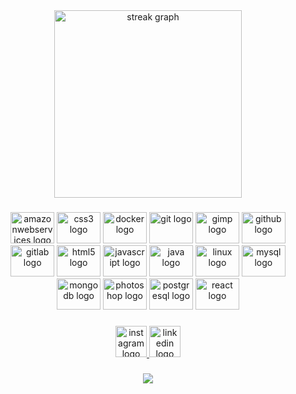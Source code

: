 <div align="center">
  <img src="https://streak-stats.demolab.com?user=yurikerber&locale=en&mode=daily&theme=dark&hide_border=true&border_radius=5" height="300" alt="streak graph"  />
</div>

###

<div align="center">
  <img src="https://cdn.jsdelivr.net/gh/devicons/devicon/icons/amazonwebservices/amazonwebservices-original.svg" height="50" width="70" alt="amazonwebservices logo"  />
  <img src="https://cdn.jsdelivr.net/gh/devicons/devicon/icons/css3/css3-original.svg" height="50" width="70" alt="css3 logo"  />
  <img src="https://cdn.jsdelivr.net/gh/devicons/devicon/icons/docker/docker-original.svg" height="50" width="70" alt="docker logo"  />
  <img src="https://cdn.jsdelivr.net/gh/devicons/devicon/icons/git/git-original.svg" height="50" width="70" alt="git logo"  />
  <img src="https://cdn.jsdelivr.net/gh/devicons/devicon/icons/gimp/gimp-original.svg" height="50" width="70" alt="gimp logo"  />
  <img src="https://cdn.jsdelivr.net/gh/devicons/devicon/icons/github/github-original.svg" height="50" width="70" alt="github logo"  />
  <img src="https://cdn.jsdelivr.net/gh/devicons/devicon/icons/gitlab/gitlab-original.svg" height="50" width="70" alt="gitlab logo"  />
  <img src="https://cdn.jsdelivr.net/gh/devicons/devicon/icons/html5/html5-original.svg" height="50" width="70" alt="html5 logo"  />
  <img src="https://cdn.jsdelivr.net/gh/devicons/devicon/icons/javascript/javascript-original.svg" height="50" width="70" alt="javascript logo"  />
  <img src="https://cdn.jsdelivr.net/gh/devicons/devicon/icons/java/java-original.svg" height="50" width="70" alt="java logo"  />
  <img src="https://cdn.jsdelivr.net/gh/devicons/devicon/icons/linux/linux-original.svg" height="50" width="70" alt="linux logo"  />
  <img src="https://cdn.jsdelivr.net/gh/devicons/devicon/icons/mysql/mysql-original.svg" height="50" width="70" alt="mysql logo"  />
  <img src="https://cdn.jsdelivr.net/gh/devicons/devicon/icons/mongodb/mongodb-original.svg" height="50" width="70" alt="mongodb logo"  />
  <img src="https://cdn.jsdelivr.net/gh/devicons/devicon/icons/photoshop/photoshop-plain.svg" height="50" width="70" alt="photoshop logo"  />
  <img src="https://cdn.jsdelivr.net/gh/devicons/devicon/icons/postgresql/postgresql-original.svg" height="50" width="70" alt="postgresql logo"  />
  <img src="https://cdn.jsdelivr.net/gh/devicons/devicon/icons/react/react-original.svg" height="50" width="70" alt="react logo"  />
</div>

###

<div align="center">
  <a href="https://instagram.com/yurikerber" target="_blank">
    <img src="https://img.shields.io/static/v1?message=Instagram&logo=instagram&label=&color=000000&logoColor=white&labelColor=&style=for-the-badge" height="50" alt="instagram logo"  />
  </a>
  <a href="https://www.linkedin.com/in/yurikerber/" target="_blank">
    <img src="https://img.shields.io/static/v1?message=LinkedIn&logo=linkedin&label=&color=000000&logoColor=white&labelColor=&style=for-the-badge" height="50" alt="linkedin logo"  />
  </a>
</div>

###

<!-- <div align="center">
  
![Alt text](https://spotify-recently-played-readme.vercel.app/api?user=pjccazq9uyseld57z8b743khu)
  
</div> -->

###

<div align="center">
  <img src="https://visitor-badge.laobi.icu/badge?page_id=yurikerber.yurikerber&left_color=black&right_color=black&left_text=VIEW"  />
</div>

###
